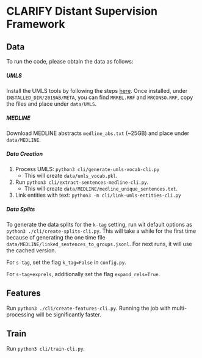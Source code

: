 # CLARIFY Distant Supervision Framework

## Data
To run the code, please obtain the data as follows:

##### UMLS
Install the UMLS tools by following the steps [here](http://blog.appliedinformaticsinc.com/getting-started-with-metamorphosys-the-umls-installation-tool/). Once installed, under `INSTALLED_DIR/2019AB/META`, you can find `MRREL.RRF` and `MRCONSO.RRF`, copy the files and place under `data/UMLS`.

##### MEDLINE
Download MEDLINE abstracts `medline_abs.txt` (~25GB) and place under `data/MEDLINE`.

##### Data Creation
1. Process UMLS: `python3 cli/generate-umls-vocab-cli.py`
   - This will create `data/umls_vocab.pkl`.
2. Run `python3 cli/extract-sentences-medline-cli.py`.
   - This will create `data/MEDLINE/medline_unique_sentences.txt`.
3. Link entities with text: `python3 -m cli/link-umls-entities-cli.py`

##### Data Splits
To generate the data splits for the `k-tag` setting, run wit default options as `python3 ./cli/create-splits-cli.py`.
This will take a while for the first time because of generating the one time file `data/MEDLINE/linked_sentences_to_groups.jsonl`.
For next runs, it will use the cached version.

For `s-tag`, set the flag `k_tag=False` in `config.py`.

For `s-tag+exprels`, additionally set the flag `expand_rels=True`.

## Features
Run `python3 ./cli/create-features-cli.py`. Running the job with multi-processing will be significantly faster.

## Train
Run `python3 cli/train-cli.py`.
